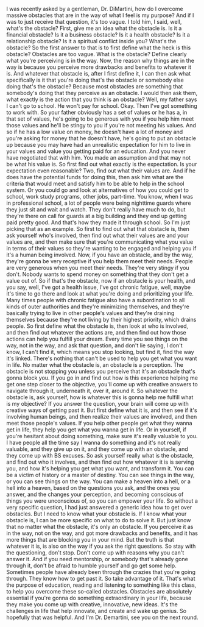  I was recently asked by a gentleman, Dr. DiMartini, how do I overcome massive obstacles that are in the way of what I feel is my purpose? And if I was to just receive that question, it's too vague. I told him, I said, well, what's the obstacle? First, give me an idea what the obstacle is. Is it a financial obstacle? Is it a business obstacle? Is it a health obstacle? Is it a relationship obstacle? Is it a spiritual conflict inside you? What's the obstacle? So the first answer to that is to first define what the heck is this obstacle? Obstacles are too vague. What is the obstacle? Define clearly what you're perceiving is in the way. Now, the reason why things are in the way is because you perceive more drawbacks and benefits to whatever it is. And whatever that obstacle is, after I first define it, I can then ask what specifically is it that you're doing that's the obstacle or somebody else doing that's the obstacle? Because most obstacles are something that somebody's doing that they perceive as an obstacle. I would then ask them, what exactly is the action that you think is an obstacle? Well, my father says I can't go to school. He won't pay for school. Okay. Then I've got something to work with. So your father obviously has a set of values or he has a, in that set of values, he's going to be generous with you if you help him meet those values and he'll be stingy to you if you're not meeting his values. And so if he has a low value on money, he doesn't have a lot of money and you're asking for money that he doesn't have, he's going to put an obstacle up because you may have had an unrealistic expectation for him to live in your values and value you getting paid for an education. And you never have negotiated that with him. You made an assumption and that may not be what his value is. So first find out what exactly is the expectation. Is your expectation even reasonable? Two, find out what their values are. And if he does have the potential funds for doing this, then ask him what are the criteria that would meet and satisfy him to be able to help in the school system. Or you could go and look at alternatives of how you could get to school, work study programs, other jobs, part-time. You know, when I was in professional school, a lot of people were being nighttime guards where they just sit and wait and watch. They don't really have much to do, but they're there on call for guards at a big building and they end up getting paid pretty good. And that's how they made it through school. So I'm just picking that as an example. So first to find out what that obstacle is, then ask yourself who's involved, then find out what their values are and your values are, and then make sure that you're communicating what you value in terms of their values so they're wanting to be engaged and helping you if it's a human being involved. Now, if you have an obstacle, and by the way, they're gonna be very receptive if you help them meet their needs. People are very generous when you meet their needs. They're very stingy if you don't. Nobody wants to spend money on something that they don't get a value out of. So if that's the obstacle, now if an obstacle is your health, and you say, well, I've got a health issue, I've got chronic fatigue, well, maybe it's time to go there and look at what you're doing and prioritizing your life. Many times people with chronic fatigue also have a subordination to all kinds of outer authorities and they're minimizing themselves, and they're basically trying to live in other people's values and they're draining themselves because they're not living by their highest priority, which drains people. So first define what the obstacle is, then look at who is involved, and then find out whatever the actions are, and then find out how those actions can help you fulfill your dream. Every time you see things on the way, not in the way, and ask that question, and don't lie saying, I don't know, I can't find it, which means you stop looking, but find it, find the way it's linked. There's nothing that can't be used to help you get what you want in life. No matter what the obstacle is, an obstacle is a perception. The obstacle is not stopping you unless you perceive that it's an obstacle that's gonna block you. If you go in and find out how is this experience helping me get one step closer to the objective, you'll come up with creative answers to navigate through it, underneath it, over it, around it. So whatever the obstacle is, ask yourself, how is whatever this is gonna help me fulfill what is my objective? If you answer the question, your brain will come up with creative ways of getting past it. But first define what it is, and then see if it's involving human beings, and then realize their values are involved, and then meet those people's values. If you help other people get what they wanna get in life, they help you get what you wanna get in life. Or in yourself, if you're hesitant about doing something, make sure it's really valuable to you. I have people all the time say I wanna do something and it's not really valuable, and they give up on it, and they come up with an obstacle, and they come up with BS excuses. So ask yourself really what is the obstacle, and find out who it involves, and then find out how whatever it is is serving you, and how it's helping you get what you want, and transform it. You can be a victim of history or a master of destiny. You can see things in the way, or you can see things on the way. You can make a heaven into a hell, or a hell into a heaven, based on the questions you ask, and the ones you answer, and the changes your perception, and becoming conscious of things you were unconscious of, so you can empower your life. So without a very specific question, I had just answered a generic idea how to get over obstacles. But I need to know what your obstacle is. If I know what your obstacle is, I can be more specific on what to do to solve it. But just know that no matter what the obstacle, it's only an obstacle. If you perceive it as in the way, not on the way, and got more drawbacks and benefits, and it has more things that are blocking you in your mind. But the truth is that whatever it is, is also on the way if you ask the right questions. So stay with the questioning, don't stop. Don't come up with reasons why you can't answer it. And if you need mentorship, or somebody that's already gone through it, don't be afraid to humble yourself and go get some help. Sometimes people have already been through the crazies that you're going through. They know how to get past it. So take advantage of it. That's what the purpose of education, reading and listening to something like this class, to help you overcome these so-called obstacles. Obstacles are absolutely essential if you're gonna do something extraordinary in your life, because they make you come up with creative, innovative, new ideas. It's the challenges in life that help innovate, and create and wake up genius. So hopefully that was helpful. And I'm Dr. Demartini, see you on the next round.